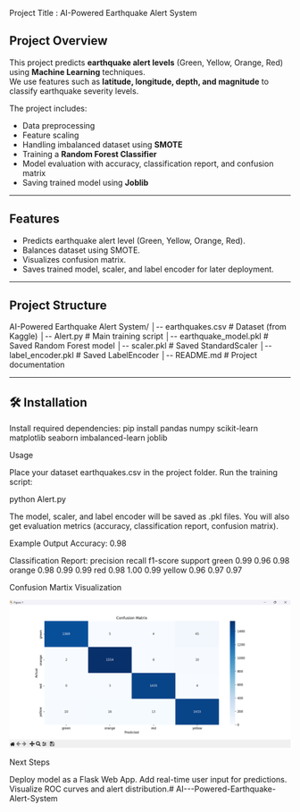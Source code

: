 Project Title : AI-Powered Earthquake Alert System

##  Project Overview
This project predicts **earthquake alert levels** (Green, Yellow, Orange, Red) using **Machine Learning** techniques.  
We use features such as **latitude, longitude, depth, and magnitude** to classify earthquake severity levels.  

The project includes:
- Data preprocessing  
- Feature scaling  
- Handling imbalanced dataset using **SMOTE**  
- Training a **Random Forest Classifier**  
- Model evaluation with accuracy, classification report, and confusion matrix  
- Saving trained model using **Joblib**  

---

##  Features
- Predicts earthquake alert level (Green, Yellow, Orange, Red).  
- Balances dataset using SMOTE.  
- Visualizes confusion matrix.  
- Saves trained model, scaler, and label encoder for later deployment.  

---

##  Project Structure
AI-Powered Earthquake Alert System/
│-- earthquakes.csv # Dataset (from Kaggle)
│-- Alert.py # Main training script
│-- earthquake_model.pkl # Saved Random Forest model
│-- scaler.pkl # Saved StandardScaler
│-- label_encoder.pkl # Saved LabelEncoder
│-- README.md # Project documentation

---

## 🛠️ Installation
Install required dependencies:
pip install pandas numpy scikit-learn matplotlib seaborn imbalanced-learn joblib

Usage

Place your dataset earthquakes.csv in the project folder.
Run the training script:

python Alert.py

The model, scaler, and label encoder will be saved as .pkl files.
You will also get evaluation metrics (accuracy, classification report, confusion matrix).

Example Output
Accuracy: 0.98

Classification Report:
              precision    recall  f1-score   support
       green       0.99      0.96      0.98
      orange       0.98      0.99      0.99
         red       0.98      1.00      0.99
      yellow      0.96      0.97      0.97

Confusion Martix Visualization

![](<Screenshot 2025-08-28 184839.png>)

Next Steps

Deploy model as a Flask Web App.
Add real-time user input for predictions.
Visualize ROC curves and alert distribution.#   A I - - - P o w e r e d - E a r t h q u a k e - A l e r t - S y s t e m 
 
 